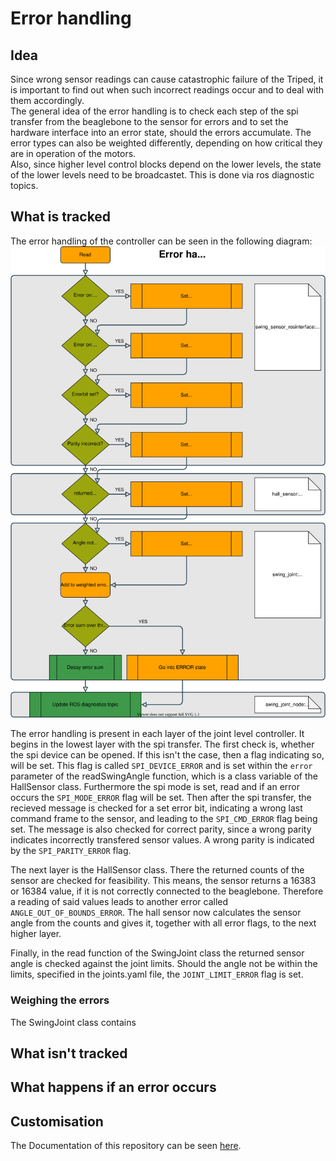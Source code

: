 # Error handling
## Idea
Since wrong sensor readings can cause catastrophic failure of the Triped, it is important to find out when such incorrect readings occur and to deal with them accordingly.   
The general idea of the error handling is to check each step of the spi transfer from the beaglebone to the sensor for errors and to set the hardware interface into an error state, should the errors accumulate. 
The error types can also be weighted differently, depending on how critical they are in operation of the motors.  
Also, since higher level control blocks depend on the lower levels, the state of the lower levels need to be broadcastet. This is done via ros diagnostic topics.

## What is tracked
The error handling of the controller can be seen in the following diagram:
![error_handling_flowchart](https://raw.githubusercontent.com/TriPed-Robot/joint_level_control/main/docs/triped_error_handling.svg)

The error handling is present in each layer of the joint level controller. It begins in the lowest layer with the spi transfer. 
The first check is, whether the spi device can be opened. If this isn't the case, then a flag indicating so, will be set. This flag is called `SPI_DEVICE_ERROR` and is set within the `error` parameter of the readSwingAngle function, which is a class variable of the HallSensor class.
Furthermore the spi mode is set, read and if an error occurs the `SPI_MODE_ERROR` flag will be set. 
Then after the spi transfer, the recieved message is checked for a set error bit, indicating a wrong last command frame to the sensor, and leading to the `SPI_CMD_ERROR` flag being set. The message is also checked for correct parity, since a wrong parity indicates incorrectly transfered sensor values. A wrong parity is indicated by the `SPI_PARITY_ERROR` flag.

The next layer is the HallSensor class. There the returned counts of the sensor are checked for feasibility. This means, the sensor returns a 16383 or 16384 value, if it is not correctly connected to the beaglebone. Therefore a reading of said values leads to another error called `ANGLE_OUT_OF_BOUNDS_ERROR`. The hall sensor now calculates the sensor angle from the counts and gives it, together with all error flags, to the next higher layer.

Finally, in the read function of the SwingJoint class the returned sensor angle is checked against the joint limits. Should the angle not be within the limits, specified in the joints.yaml file, the `JOINT_LIMIT_ERROR` flag is set.

### Weighing the errors
The SwingJoint class contains 

## What isn't tracked

## What happens if an error occurs

## Customisation


The Documentation of this repository can be seen [here](https://triped-robot.github.io/joint_level_control/html/index.html).
